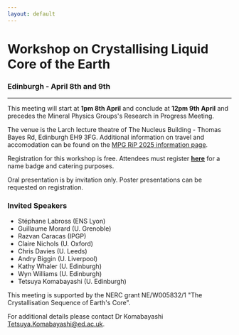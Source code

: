 ```yaml
---
layout: default
---
```


# Workshop on Crystallising Liquid Core of the Earth
### Edinburgh - April 8th and 9th

* * *

This meeting will start at __1pm 8th April__ and conclude at __12pm 9th April__ and precedes the Mineral Physics Groups's Research in Progress Meeting.

The venue is the Larch lecture theatre of The Nucleus Building - Thomas Bayes Rd, Edinburgh EH9 3FG. Additional information on travel and accomodation can be found on the [MPG RiP 2025 information page](./RiP_2025-planning.html).

Registration for this workshop is free. Attendees must register <a href="https://forms.office.com/Pages/ResponsePage.aspx?id=sAafLmkWiUWHiRCgaTTcYbw2T4DoKKxOjaEIhHhi9cpUN1dTMVZYNTc4UlVaMjlCOVJJNVZBVTBYMy4u">__<ins>here</ins>__</a>
 for a name badge and catering purposes.

Oral presentation is by invitation only. Poster presentations can be requested on registration.

### Invited Speakers
*  Stéphane Labross (ENS Lyon)
*  Guillaume Morard (U. Grenoble)
*  Razvan Caracas (IPGP)
*  Claire Nichols (U. Oxford)
*  Chris Davies (U. Leeds)
*  Andry Biggin (U. Liverpool)
*  Kathy Whaler (U. Edinburgh)
*  Wyn Williams (U. Edinburgh)
*  Tetsuya Komabayashi (U. Edinburgh)

This meeting is supported by the NERC grant NE/W005832/1 "The Crystallisation Sequence of Earth's Core".

For additional details please contact Dr Komabayashi <a href="mailto:Tetsuya.Komabayashi@ed.ac.uk">Tetsuya.Komabayashi@ed.ac.uk</a>.
